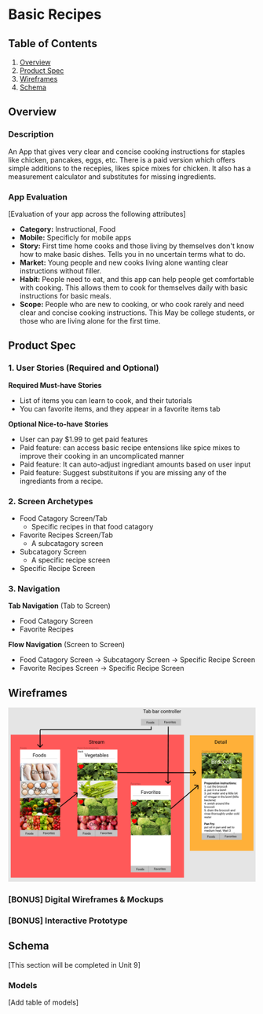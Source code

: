 # Basic Recipes

## Table of Contents
1. [Overview](#Overview)
1. [Product Spec](#Product-Spec)
1. [Wireframes](#Wireframes)
2. [Schema](#Schema)

## Overview
### Description
An App that gives very clear and concise cooking instructions for staples like chicken, pancakes, eggs, etc. There is a paid version which offers simple additions to the recepies, likes spice mixes for chicken. It also has a measurement calculator and substitutes for missing ingredients.
### App Evaluation
[Evaluation of your app across the following attributes]
- **Category:**
Instructional, Food
- **Mobile:**
Specificly for mobile apps 
- **Story:**
First time home cooks and those living by themselves don't know how to make basic dishes. Tells you in no uncertain terms what to do.
- **Market:**
Young people and new cooks living alone wanting clear instructions without filler.
- **Habit:**
People need to eat, and this app can help people get comfortable with cooking. This allows them to cook for themselves daily with basic instructions for basic meals.
- **Scope:**
People who are new to cooking, or who cook rarely and need clear and concise cooking instructions. This May be college students, or those who are living alone for the first time.

## Product Spec

### 1. User Stories (Required and Optional)

**Required Must-have Stories**

* List of items you can learn to cook, and their tutorials
* You can favorite items, and they appear in a favorite items tab

**Optional Nice-to-have Stories**

* User can pay $1.99 to get paid features
* Paid feature: can access basic recipe entensions like spice mixes to improve their cooking in an uncomplicated manner
* Paid feature: It can auto-adjust ingrediant amounts based on user input
* Paid feature: Suggest substituitons if you are missing any of the ingrediants from a recipe.

### 2. Screen Archetypes

* Food Catagory Screen/Tab
   * Specific recipes in that food catagory
* Favorite Recipes Screen/Tab
   * A subcatagory screen
* Subcatagory Screen
   * A specific recipe screen
* Specific Recipe Screen

### 3. Navigation

**Tab Navigation** (Tab to Screen)

* Food Catagory Screen
* Favorite Recipes

**Flow Navigation** (Screen to Screen)

* Food Catagory Screen -> Subcatagory Screen -> Specific Recipe Screen
* Favorite Recipes Screen -> Specific Recipe Screen

## Wireframes
![](temp2.png)

### [BONUS] Digital Wireframes & Mockups

### [BONUS] Interactive Prototype

## Schema 
[This section will be completed in Unit 9]
### Models
[Add table of models]
